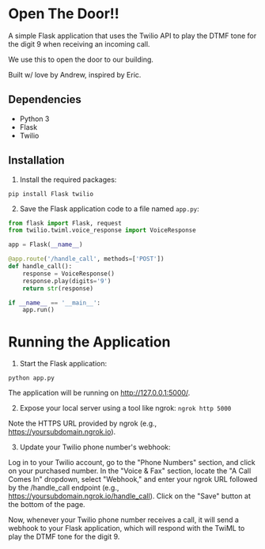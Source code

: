 # Open The Door!!

A simple Flask application that uses the Twilio API to play the DTMF tone for the digit 9 when receiving an incoming call.

We use this to open the door to our building.

Built w/ love by Andrew, inspired by Eric.

## Dependencies

- Python 3
- Flask
- Twilio



## Installation

1. Install the required packages:

`pip install Flask twilio`


2. Save the Flask application code to a file named `app.py`:

```python
from flask import Flask, request
from twilio.twiml.voice_response import VoiceResponse

app = Flask(__name__)

@app.route('/handle_call', methods=['POST'])
def handle_call():
    response = VoiceResponse()
    response.play(digits='9')
    return str(response)

if __name__ == '__main__':
    app.run()
```

# Running the Application
1. Start the Flask application:

`python app.py`

The application will be running on http://127.0.0.1:5000/.

2. Expose your local server using a tool like ngrok:
`ngrok http 5000`

Note the HTTPS URL provided by ngrok (e.g., https://yoursubdomain.ngrok.io).

3. Update your Twilio phone number's webhook:

Log in to your Twilio account, go to the "Phone Numbers" section, and click on your purchased number. In the "Voice & Fax" section, locate the "A Call Comes In" dropdown, select "Webhook," and enter your ngrok URL followed by the /handle_call endpoint (e.g., https://yoursubdomain.ngrok.io/handle_call). Click on the "Save" button at the bottom of the page.


Now, whenever your Twilio phone number receives a call, it will send a webhook to your Flask application, which will respond with the TwiML to play the DTMF tone for the digit 9.